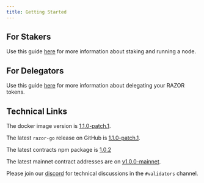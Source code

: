 ```yaml
---
title: Getting Started
---
```


## For Stakers

Use this guide [here](../stake/mainnet.md) for more information about staking and running a node.

## For Delegators

Use this guide [here](../delegate.md) for more information about delegating your RAZOR tokens.

## Technical Links

The docker image version is [1.1.0-patch.1](https://hub.docker.com/layers/razornetwork/razor-go/v1.1.0/images/sha256-c6933932113e8e7275780e8c79b712e1c0d011174ab1658391518660a5f73a17?context=explore).

The latest `razor-go` release on GitHub is [1.1.0-patch.1](https://github.com/razor-network/oracle-node/releases/tag/v1.1.0-patch.1).

The latest contracts npm package is [1.0.2](https://www.npmjs.com/package/@razor-network/contracts/v/1.0.2)

The latest mainnet contract addresses are on [v1.0.0-mainnet](https://github.com/razor-network/releases/blob/main/skale/alpha/addresses.json).

Please join our [discord](https://discord.gg/EC53qp2kJ6) for technical discussions in the `#validators` channel.

